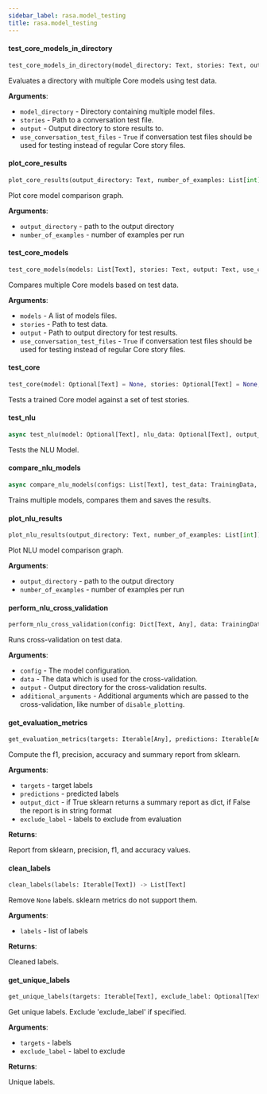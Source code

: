 ```yaml
---
sidebar_label: rasa.model_testing
title: rasa.model_testing
---
```

#### test\_core\_models\_in\_directory

```python
test_core_models_in_directory(model_directory: Text, stories: Text, output: Text, use_conversation_test_files: bool = False) -> None
```

Evaluates a directory with multiple Core models using test data.

**Arguments**:

- `model_directory` - Directory containing multiple model files.
- `stories` - Path to a conversation test file.
- `output` - Output directory to store results to.
- `use_conversation_test_files` - `True` if conversation test files should be used
  for testing instead of regular Core story files.

#### plot\_core\_results

```python
plot_core_results(output_directory: Text, number_of_examples: List[int]) -> None
```

Plot core model comparison graph.

**Arguments**:

- `output_directory` - path to the output directory
- `number_of_examples` - number of examples per run

#### test\_core\_models

```python
test_core_models(models: List[Text], stories: Text, output: Text, use_conversation_test_files: bool = False) -> None
```

Compares multiple Core models based on test data.

**Arguments**:

- `models` - A list of models files.
- `stories` - Path to test data.
- `output` - Path to output directory for test results.
- `use_conversation_test_files` - `True` if conversation test files should be used
  for testing instead of regular Core story files.

#### test\_core

```python
test_core(model: Optional[Text] = None, stories: Optional[Text] = None, output: Text = DEFAULT_RESULTS_PATH, additional_arguments: Optional[Dict] = None, use_conversation_test_files: bool = False) -> None
```

Tests a trained Core model against a set of test stories.

#### test\_nlu

```python
async test_nlu(model: Optional[Text], nlu_data: Optional[Text], output_directory: Text = DEFAULT_RESULTS_PATH, additional_arguments: Optional[Dict] = None) -> None
```

Tests the NLU Model.

#### compare\_nlu\_models

```python
async compare_nlu_models(configs: List[Text], test_data: TrainingData, output: Text, runs: int, exclusion_percentages: List[int]) -> None
```

Trains multiple models, compares them and saves the results.

#### plot\_nlu\_results

```python
plot_nlu_results(output_directory: Text, number_of_examples: List[int]) -> None
```

Plot NLU model comparison graph.

**Arguments**:

- `output_directory` - path to the output directory
- `number_of_examples` - number of examples per run

#### perform\_nlu\_cross\_validation

```python
perform_nlu_cross_validation(config: Dict[Text, Any], data: TrainingData, output: Text, additional_arguments: Optional[Dict[Text, Any]]) -> None
```

Runs cross-validation on test data.

**Arguments**:

- `config` - The model configuration.
- `data` - The data which is used for the cross-validation.
- `output` - Output directory for the cross-validation results.
- `additional_arguments` - Additional arguments which are passed to the
  cross-validation, like number of `disable_plotting`.

#### get\_evaluation\_metrics

```python
get_evaluation_metrics(targets: Iterable[Any], predictions: Iterable[Any], output_dict: bool = False, exclude_label: Optional[Text] = None) -> Tuple[Union[Text, Dict[Text, Dict[Text, float]]], float, float, float]
```

Compute the f1, precision, accuracy and summary report from sklearn.

**Arguments**:

- `targets` - target labels
- `predictions` - predicted labels
- `output_dict` - if True sklearn returns a summary report as dict, if False the
  report is in string format
- `exclude_label` - labels to exclude from evaluation
  

**Returns**:

  Report from sklearn, precision, f1, and accuracy values.

#### clean\_labels

```python
clean_labels(labels: Iterable[Text]) -> List[Text]
```

Remove `None` labels. sklearn metrics do not support them.

**Arguments**:

- `labels` - list of labels
  

**Returns**:

  Cleaned labels.

#### get\_unique\_labels

```python
get_unique_labels(targets: Iterable[Text], exclude_label: Optional[Text]) -> List[Text]
```

Get unique labels. Exclude &#x27;exclude_label&#x27; if specified.

**Arguments**:

- `targets` - labels
- `exclude_label` - label to exclude
  

**Returns**:

  Unique labels.

